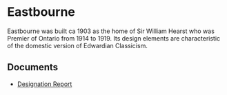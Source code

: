 # Eastbourne

Eastbourne was built ca 1903 as the home of Sir William Hearst who was Premier of Ontario from 1914 to 1919. Its design elements are characteristic of the domestic version of Edwardian Classicism.

## Documents

-   [Designation Report](documents/eastbourne-designation.pdf)
